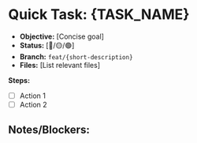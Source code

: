 # Quick Task: {TASK_NAME}

- **Objective:** [Concise goal]
- **Status:** [🔴/🟡/🟢]
- **Branch:** `feat/{short-description}`
- **Files:** [List relevant files]

**Steps:**
- [ ] Action 1
- [ ] Action 2

**Notes/Blockers:**
- 